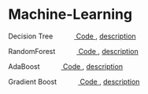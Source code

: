 # Machine-Learning

Decision Tree &nbsp;&nbsp;&nbsp;&nbsp;&nbsp;&nbsp;&nbsp;&nbsp;&nbsp;&nbsp;<A href = "https://github.com/JiWoongCho1/hello-machinelearning/tree/main/machinelearning/DecisionTree"> Code </A>, <A href = "https://github.com/JiWoongCho1/hello-machinelearning/tree/main/machinelearning/DecisionTree"> description</A>

RandomForest &nbsp;&nbsp;&nbsp;&nbsp;&nbsp;&nbsp;&nbsp;&nbsp;&nbsp;&nbsp;<A href = "https://github.com/JiWoongCho1/hello-machinelearning/tree/main/machinelearning/RandomForest"> Code </A>, <A href = "https://keepgoingrunner.tistory.com/84"> description</A>

AdaBoost &nbsp;&nbsp;&nbsp;&nbsp;&nbsp;&nbsp;&nbsp;&nbsp;&nbsp;&nbsp;<A href = "https://github.com/JiWoongCho1/hello-machinelearning/tree/main/machinelearning/Boosting"> Code </A>, <A href = "https://keepgoingrunner.tistory.com/86"> description</A>

Gradient Boost &nbsp;&nbsp;&nbsp;&nbsp;&nbsp;&nbsp;&nbsp;&nbsp;&nbsp;&nbsp;<A href = "https://github.com/JiWoongCho1/hello-machinelearning/tree/main/machinelearning/Boosting"> Code </A>, <A href = "https://keepgoingrunner.tistory.com/87"> description</A>


